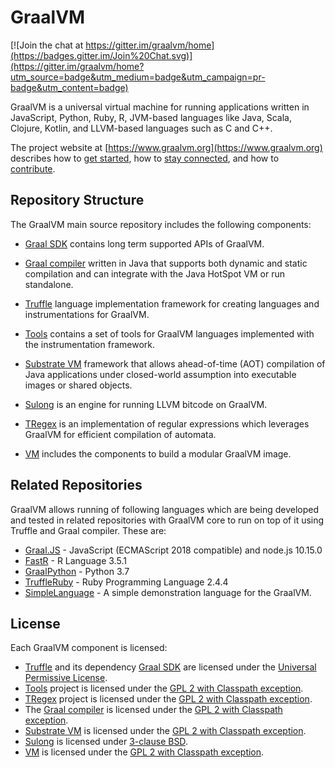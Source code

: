 # GraalVM

[![Join the chat at https://gitter.im/graalvm/home](https://badges.gitter.im/Join%20Chat.svg)](https://gitter.im/graalvm/home?utm_source=badge&utm_medium=badge&utm_campaign=pr-badge&utm_content=badge)

GraalVM is a universal virtual machine for running applications written in JavaScript, Python, Ruby, R, JVM-based languages like Java, Scala, Clojure, Kotlin, and LLVM-based languages such as C and C++.

The project website at [https://www.graalvm.org](https://www.graalvm.org) describes how to [get started](https://www.graalvm.org/docs/getting-started/), how to [stay connected](https://www.graalvm.org/community/), and how to [contribute](https://www.graalvm.org/community/contributors/).


## Repository Structure

The GraalVM main source repository includes the following components:

* [Graal SDK](sdk/README.md) contains long term supported APIs of GraalVM.

* [Graal compiler](compiler/README.md) written in Java that supports both dynamic and static compilation and can integrate with
the Java HotSpot VM or run standalone.

* [Truffle](truffle/README.md) language implementation framework for creating languages and instrumentations for GraalVM.

* [Tools](tools/README.md) contains a set of tools for GraalVM languages
implemented with the instrumentation framework.

* [Substrate VM](substratevm/README.md) framework that allows ahead-of-time (AOT)
compilation of Java applications under closed-world assumption into executable
images or shared objects.

* [Sulong](sulong/README.md) is an engine for running LLVM bitcode on GraalVM.

* [TRegex](regex/README.md) is an implementation of regular expressions which leverages GraalVM for efficient compilation of automata.

* [VM](vm/README.md) includes the components to build a modular GraalVM image.


## Related Repositories
GraalVM allows running of following languages which are being developed and tested in related repositories with GraalVM core to run on top of it using Truffle and Graal compiler. These are:
* [Graal.JS](https://github.com/graalvm/graaljs) - JavaScript (ECMAScript 2018 compatible) and node.js 10.15.0
* [FastR](https://github.com/oracle/fastr) - R Language 3.5.1
* [GraalPython](https://github.com/graalvm/graalpython) - Python 3.7
* [TruffleRuby](https://github.com/oracle/truffleruby/) - Ruby Programming Language 2.4.4
* [SimpleLanguage](https://github.com/graalvm/simplelanguage) - A simple demonstration language for the GraalVM.


## License

Each GraalVM component is licensed:
* [Truffle](/truffle/) and its dependency [Graal SDK](/sdk/) are licensed under the [Universal Permissive License](truffle/LICENSE.md).
* [Tools](/tools/) project is licensed under the [GPL 2 with Classpath exception](tools/LICENSE.GPL.md).
* [TRegex](/regex/) project is licensed under the [GPL 2 with Classpath exception](regex/LICENSE.GPL.md).
* The [Graal compiler](/compiler/) is licensed under the [GPL 2 with Classpath exception](compiler/LICENSE.md).
* [Substrate VM](/substratevm/) is licensed under the [GPL 2 with Classpath exception](substratevm/LICENSE.md).
* [Sulong](/sulong/) is licensed under [3-clause BSD](sulong/LICENSE).
* [VM](/vm/) is licensed under the [GPL 2 with Classpath exception](vm/LICENSE_GRAALVM_CE).
